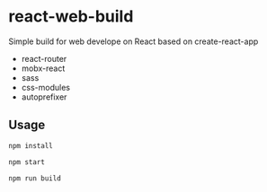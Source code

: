 # react-web-build
Simple build for web develope on React based on create-react-app

* react-router
* mobx-react
* sass
* css-modules
* autoprefixer

## Usage

```bash
npm install
```

```bash
npm start
```

```bash
npm run build
```
